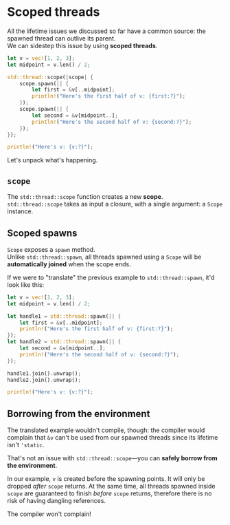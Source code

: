 # Scoped threads

All the lifetime issues we discussed so far have a common source: 
the spawned thread can outlive its parent.  
We can sidestep this issue by using **scoped threads**.

```rust
let v = vec![1, 2, 3];
let midpoint = v.len() / 2;

std::thread::scope(|scope| {
    scope.spawn(|| {
        let first = &v[..midpoint];
        println!("Here's the first half of v: {first:?}");
    });
    scope.spawn(|| {
        let second = &v[midpoint..];
        println!("Here's the second half of v: {second:?}");
    });
});

println!("Here's v: {v:?}");
```

Let's unpack what's happening.

## `scope`

The `std::thread::scope` function creates a new **scope**.  
`std::thread::scope` takes as input a closure, with a single argument: a `Scope` instance.  

## Scoped spawns

`Scope` exposes a `spawn` method.  
Unlike `std::thread::spawn`, all threads spawned using a `Scope` will be 
**automatically joined** when the scope ends.  

If we were to "translate" the previous example to `std::thread::spawn`, 
it'd look like this:

```rust
let v = vec![1, 2, 3];
let midpoint = v.len() / 2;

let handle1 = std::thread::spawn(|| {
    let first = &v[..midpoint];
    println!("Here's the first half of v: {first:?}");
});
let handle2 = std::thread::spawn(|| {
    let second = &v[midpoint..];
    println!("Here's the second half of v: {second:?}");
});

handle1.join().unwrap();
handle2.join().unwrap();

println!("Here's v: {v:?}");
```

## Borrowing from the environment

The translated example wouldn't compile, though: the compiler would complain
that `&v` can't be used from our spawned threads since its lifetime isn't
`'static`.  

That's not an issue with `std::thread::scope`—you can **safely borrow from the environment**.

In our example, `v` is created before the spawning points.
It will only be dropped _after_ `scope` returns. At the same time,
all threads spawned inside `scope` are guaranteed to finish _before_ `scope` returns,
therefore there is no risk of having dangling references.  

The compiler won't complain!
